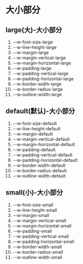 # 大小部分

## large(大)-大小部分

1. --w-font-size-large
2. --w-line-height-large
3. --w-margin-large
4. --w-margin-vertical-large
5. --w-margin-horizontal-large
6. --w-padding-large
7. --w-padding-vertical-large
8. --w-padding-horizontal-large
9. --w-border-width-large
10. --w-border-radius-large
11. --w-outline-width-large

## default(默认)-大小部分

1. --w-font-size-default
2. --w-line-height-default
3. --w-margin-default
4. --w-margin-vertical-default
5. --w-margin-horizontal-default
6. --w-padding-default
7. --w-padding-vertical-default
8. --w-padding-horizontal-default
9. --w-border-width-default
10. --w-border-radius-default
11. --w-outline-width-default

## small(小)-大小部分

1. --w-font-size-small
2. --w-line-height-small
3. --w-margin-small
4. --w-margin-vertical-small
5. --w-margin-horizontal-small
6. --w-padding-small
7. --w-padding-vertical-small
8. --w-padding-horizontal-small
9. --w-border-width-small
10. --w-border-radius-small
11. --w-outline-width-small
